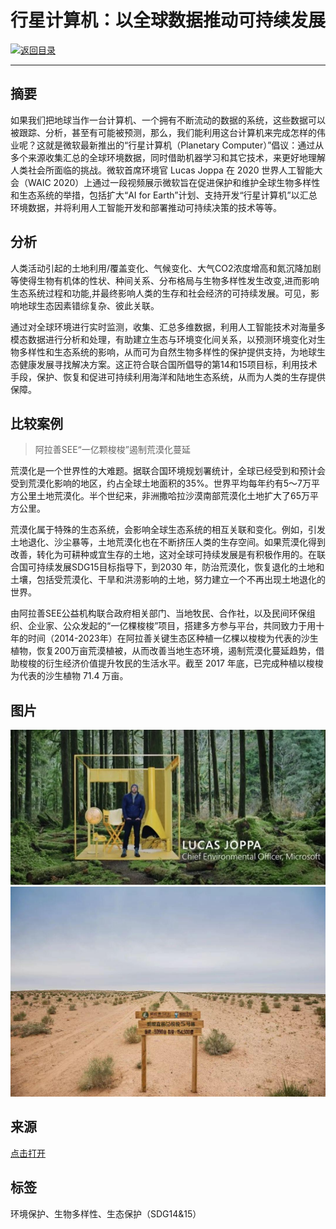 #  行星计算机：以全球数据推动可持续发展

[![返回目录](http://img.shields.io/badge/点击-返回目录-875A7B.svg?style=flat&colorA=8F8F8F)](/)

----------

## 摘要

如果我们把地球当作一台计算机、一个拥有不断流动的数据的系统，这些数据可以被跟踪、分析，甚至有可能被预测，那么，我们能利用这台计算机来完成怎样的伟业呢？这就是微软最新推出的“行星计算机（Planetary Computer）”倡议：通过从多个来源收集汇总的全球环境数据，同时借助机器学习和其它技术，来更好地理解人类社会所面临的挑战。微软首席环境官 Lucas Joppa 在 2020 世界人工智能大会（WAIC 2020）上通过一段视频展示微软旨在促进保护和维护全球生物多样性和生态系统的举措，包括扩大“AI for Earth”计划、支持开发“行星计算机”以汇总环境数据，并将利用人工智能开发和部署推动可持续决策的技术等等。

## 分析

人类活动引起的土地利用/覆盖变化、气候变化、大气CO2浓度增高和氮沉降加剧等使得生物有机体的性状、种间关系、分布格局与生物多样性发生改变,进而影响生态系统过程和功能,并最终影响人类的生存和社会经济的可持续发展。可见，影响地球生态因素错综复杂、彼此关联。

通过对全球环境进行实时监测，收集、汇总多维数据，利用人工智能技术对海量多模态数据进行分析和处理，有助建立生态与环境变化间关系，以预测环境变化对生物多样性和生态系统的影响，从而可为自然生物多样性的保护提供支持，为地球生态健康发展寻找解决方案。这正符合联合国所倡导的第14和15项目标，利用技术手段，保护、恢复和促进可持续利用海洋和陆地生态系统，从而为人类的生存提供保障。


## 比较案例

> 阿拉善SEE“一亿颗梭梭”遏制荒漠化蔓延

荒漠化是一个世界性的大难题。据联合国环境规划署统计，全球已经受到和预计会受到荒漠化影响的地区，约占全球土地面积的35%。世界平均每年约有5～7万平方公里土地荒漠化。半个世纪来，非洲撒哈拉沙漠南部荒漠化土地扩大了65万平方公里。

荒漠化属于特殊的生态系统，会影响全球生态系统的相互关联和变化。例如，引发土地退化、沙尘暴等，土地荒漠化也在不断挤压人类的生存空间。如果荒漠化得到改善，转化为可耕种或宜生存的土地，这对全球可持续发展是有积极作用的。在联合国可持续发展SDG15目标指导下，到2030 年，防治荒漠化，恢复退化的土地和土壤，包括受荒漠化、干旱和洪涝影响的土地，努力建立一个不再出现土地退化的世界。

由阿拉善SEE公益机构联合政府相关部门、当地牧民、合作社，以及民间环保组织、企业家、公众发起的“一亿棵梭梭”项目，搭建多方参与平台，共同致力于用十年的时间（2014-2023年）在阿拉善关键生态区种植一亿棵以梭梭为代表的沙生植物，恢复200万亩荒漠植被，从而改善当地生态环境，遏制荒漠化蔓延趋势，借助梭梭的衍生经济价值提升牧民的生活水平。截至 2017 年底，已完成种植以梭梭为代表的沙生植物 71.4 万亩。

## 图片

![图片](15.1.1.jpg)
![图片](15.1.2.jpg)

## 来源

<a href="https://mp.weixin.qq.com/s/ch2kVAW1-X9-xcAHp2fE5g" target="_blank">点击打开</a>




## 标签
环境保护、生物多样性、生态保护（SDG14&15）
